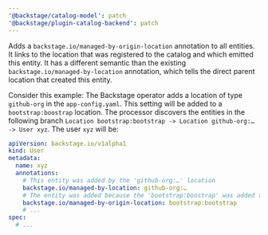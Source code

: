 ```yaml
---
'@backstage/catalog-model': patch
'@backstage/plugin-catalog-backend': patch
---
```


Adds a `backstage.io/managed-by-origin-location` annotation to all entities. It links to the
location that was registered to the catalog and which emitted this entity. It has a different
semantic than the existing `backstage.io/managed-by-location` annotation, which tells the direct
parent location that created this entity.

Consider this example: The Backstage operator adds a location of type `github-org` in the
`app-config.yaml`. This setting will be added to a `bootstrap:boostrap` location. The processor
discovers the entities in the following branch
`Location bootstrap:bootstrap -> Location github-org:… -> User xyz`. The user `xyz` will be:

```yaml
apiVersion: backstage.io/v1alpha1
kind: User
metadata:
  name: xyz
  annotations:
    # This entity was added by the 'github-org:…' location
    backstage.io/managed-by-location: github-org:…
    # The entity was added because the 'bootstrap:boostrap' was added to the catalog
    backstage.io/managed-by-origin-location: bootstrap:bootstrap
    # ...
spec:
  # ...
```
